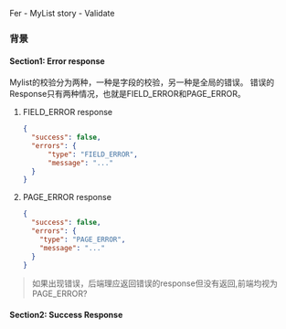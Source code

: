 Fer - MyList story - Validate

### 背景

#### Section1: Error response
Mylist的校验分为两种，一种是字段的校验，另一种是全局的错误。
错误的Response只有两种情况，也就是FIELD_ERROR和PAGE_ERROR。
1. FIELD_ERROR response
    ```json
   {
      "success": false,
      "errors": {
          "type": "FIELD_ERROR",
          "message": "..."
      }
   }
   ```
2. PAGE_ERROR response
    ```json
   {
      "success": false,
      "errors": {
        "type": "PAGE_ERROR",
        "message": "..."
      }
   }
    ```
> 如果出现错误，后端理应返回错误的response但没有返回,前端均视为PAGE_ERROR?

#### Section2: Success Response




